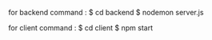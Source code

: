 for backend command : $ cd backend
$ nodemon server.js

for client command :
$ cd client
$ npm start
